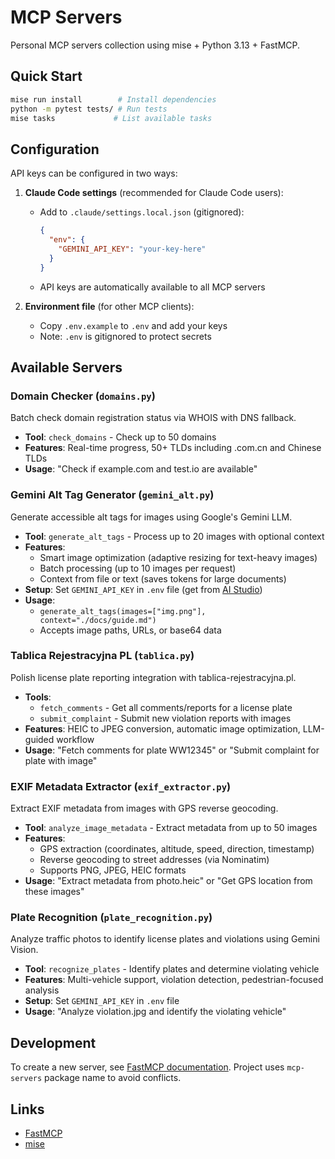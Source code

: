 # MCP Servers

Personal MCP servers collection using mise + Python 3.13 + FastMCP.

## Quick Start

```bash
mise run install        # Install dependencies
python -m pytest tests/ # Run tests
mise tasks             # List available tasks
```

## Configuration

API keys can be configured in two ways:

1. **Claude Code settings** (recommended for Claude Code users):
   - Add to `.claude/settings.local.json` (gitignored):
     ```json
     {
       "env": {
         "GEMINI_API_KEY": "your-key-here"
       }
     }
     ```
   - API keys are automatically available to all MCP servers

2. **Environment file** (for other MCP clients):
   - Copy `.env.example` to `.env` and add your keys
   - Note: `.env` is gitignored to protect secrets

## Available Servers

### Domain Checker (`domains.py`)

Batch check domain registration status via WHOIS with DNS fallback.
- **Tool**: `check_domains` - Check up to 50 domains
- **Features**: Real-time progress, 50+ TLDs including .com.cn and Chinese TLDs
- **Usage**: "Check if example.com and test.io are available"

### Gemini Alt Tag Generator (`gemini_alt.py`)

Generate accessible alt tags for images using Google's Gemini LLM.
- **Tool**: `generate_alt_tags` - Process up to 20 images with optional context
- **Features**:
  - Smart image optimization (adaptive resizing for text-heavy images)
  - Batch processing (up to 10 images per request)
  - Context from file or text (saves tokens for large documents)
- **Setup**: Set `GEMINI_API_KEY` in `.env` file (get from [AI Studio](https://aistudio.google.com/))
- **Usage**:
  - `generate_alt_tags(images=["img.png"], context="./docs/guide.md")`
  - Accepts image paths, URLs, or base64 data

### Tablica Rejestracyjna PL (`tablica.py`)

Polish license plate reporting integration with tablica-rejestracyjna.pl.
- **Tools**:
  - `fetch_comments` - Get all comments/reports for a license plate
  - `submit_complaint` - Submit new violation reports with images
- **Features**: HEIC to JPEG conversion, automatic image optimization, LLM-guided workflow
- **Usage**: "Fetch comments for plate WW12345" or "Submit complaint for plate with image"

### EXIF Metadata Extractor (`exif_extractor.py`)

Extract EXIF metadata from images with GPS reverse geocoding.
- **Tool**: `analyze_image_metadata` - Extract metadata from up to 50 images
- **Features**:
  - GPS extraction (coordinates, altitude, speed, direction, timestamp)
  - Reverse geocoding to street addresses (via Nominatim)
  - Supports PNG, JPEG, HEIC formats
- **Usage**: "Extract metadata from photo.heic" or "Get GPS location from these images"

### Plate Recognition (`plate_recognition.py`)

Analyze traffic photos to identify license plates and violations using Gemini Vision.
- **Tool**: `recognize_plates` - Identify plates and determine violating vehicle
- **Features**: Multi-vehicle support, violation detection, pedestrian-focused analysis
- **Setup**: Set `GEMINI_API_KEY` in `.env` file
- **Usage**: "Analyze violation.jpg and identify the violating vehicle"

## Development

To create a new server, see [FastMCP documentation](https://gofastmcp.com). Project uses `mcp-servers` package name to avoid conflicts.

## Links

- [FastMCP](https://gofastmcp.com)
- [mise](https://mise.jdx.dev)
